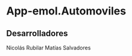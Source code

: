 App-emol.Automoviles
====================

Desarrolladores
-------
Nicolás Rubilar
Matías Salvadores 